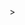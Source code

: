 <!DOCTYPE html>>
<html>
<head>
    <style>
        #char{
                width: 40px;
                height: 40px;
                background-color: blue;
                position: relative;
            }
        .gun{
                width: 30px;
                height: 30px;
                border-radius: 30%;
                background-color: black;
                position: absolute;
            }
        #coordinates {
            position: fixed;
            bottom: 10px;
            left: 10px;
            background-color: white;
            padding: 5px;
            border: 1px solid #ccc;
           }
        #ground {
            width: 1000px;
            height: 1000px;
            
            border: 10px solid black;
            background-color: rgba(95, 158, 160, 0.1);
        }
    </style>
</head>
<body>
    <div id="ground">
        <div id="char"></div>
        <!-- 실시간 좌표를 표시할 요소 -->
        <div id="coordinates">
            X: <span id="x-coordinate"></span>,
            Y: <span id="y-coordinate"></span>,
            V: <span id="Velocity-coordinate"></span>
        </div>
        <!-- JavaScript 불러오기-->
        <script src="script.js"></script>        
    </div>
</body>
</html>
<script>
    // script.js
    // 실시간 좌표 업데이트
    function locationChar(){
        document.getElementById('x-coordinate').innerText = x;
        document.getElementById('y-coordinate').innerText = y;
        document.getElementById('Velocity-coordinate').innerText = Math.sqrt(dx * dx + dy * dy);
    }
</script>
<!-- Char -->
<script>
    //char
    const char = document.getElementById('char');
    let x = 0;
    let y = 0;
    let dx = 0;
    let dy = 0;
    // char의 속도
    let speed = 5;
    // char의 위치
    function moveChar() {    
        x += dx;
        y += dy;
        char.style.left = x + 'px';
        char.style.top = y + 'px';
        requestAnimationFrame(moveChar);
        // 위치가 변경될 때마다 좌표 업데이트 호출
        locationChar();
    }
    //char 기능
    window.addEventListener('keydown',function(event) {
        switch(event.key) {
            case 'ArrowUp' :
                dy = -speed;
                dx = 0;
                lastDirection = 'up';
            break;
            case 'ArrowDown' :
                dy = +speed;
                dx = 0;
                lastDirection = 'down';
            break;
            case 'ArrowLeft' :
                dx = -speed;
                dy = 0;
                lastDirection = 'left';
            break;
            case 'ArrowRight' :
                dx = +speed;
                dy = 0;
                lastDirection = 'right';gg
            break;
            case 'S':
            case 's':
            stop(); // stop 함수 호출
            break;
            
            // F키를 눌러 100px 이동
            case 'f':
            case 'F':
                switch(lastDirection) {
                    case 'up':
                        y -= 100;
                    break;
                    case 'down':
                        y += 100;
                    break;
                    case 'left':
                        x -= 100;
                    break;
                    case 'right':
                        x += 100;
                    break;
                    default:
                }
        }
    });
    // STOP 함수
    function stop() {
        dy = 0;
        dx = 0;
        char.style.left = '0px';
        char.style.top = '0px';
    }
moveChar();

</script>
<!-- Gun-->

<script>
// attack 함수 코드
    function attack() {
        const ground = document.getElementById('ground'); // ground 요소를 가져옴
        const gun = document.createElement('div'); //새로운 div 요소 생성
        gun.classList.add('gun'); // gun 클래스 추가
        // 캐릭터 위치에서 약간 이동하여 총을 배치    
        const charRect = char.getBoundingClientRect();
        gun.style.left = (charRect.left + charRect.width / 2 - 15) + 'px'; // 총의 가로 중앙에 배치
        gun.style.top = (charRect.top + charRect.height / 2 - 15) + 'px'; // 총의 세로 중앙에 배치
        ground.append(gun); // gun을 ground에 추가
        setTimeout(() => {
                gun.remove();
            }, 1000);

    }
// attack 함수 실행 코드
    window.addEventListener('keydown', function(event) {
        if (event.key === 'd' || event.key === 'D'){
            attack(); // 키보드 이벤트가 발생하면 attack 함수 호출
        }
        
    });
</script>

